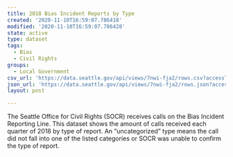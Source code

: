 ```yaml
---
title: 2018 Bias Incident Reports by Type
created: '2020-11-10T16:59:07.786418'
modified: '2020-11-10T16:59:07.786428'
state: active
type: dataset
tags:
  - Bias
  - Civil Rights
groups:
  - Local Government
csv_url: 'https://data.seattle.gov/api/views/7nwi-fja2/rows.csv?accessType=DOWNLOAD'
json_url: 'https://data.seattle.gov/api/views/7nwi-fja2/rows.json?accessType=DOWNLOAD'
layout: post

---
```

The Seattle Office for Civil Rights (SOCR) receives calls on the Bias Incident Reporting Line. This dataset shows the amount of calls received each quarter of 2018 by type of report. An “uncategorized” type means the call did not fall into one of the listed categories or SOCR was unable to confirm the type of report.
